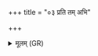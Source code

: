 +++
title = "०३ प्रति तम् अभि"

+++
<details><summary>मूलम् (GR)</summary>

प्रति तम् अभि चर यो ऽस्मान् द्वेष्टि यं वयं द्विष्मः ॥
</details>